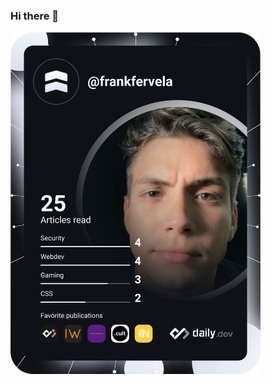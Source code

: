 ### Hi there 👋
<a href="https://app.daily.dev/frankfervela"><img src="https://github.com/frankfervela/frankfervela/blob/main/devcard.svg" width="400" alt="Frank Fernandez's Dev Card"/></a>
<!--
**frankfervela/frankfervela** is a ✨ _special_ ✨ repository because its `README.md` (this file) appears on your GitHub profile.

Here are some ideas to get you started:

- 🔭 I’m currently working on ...
- 🌱 I’m currently learning ...
- 👯 I’m looking to collaborate on ...
- 🤔 I’m looking for help with ...
- 💬 Ask me about ...
- 📫 How to reach me: ...
- 😄 Pronouns: ...
- ⚡ Fun fact: ...
-->
